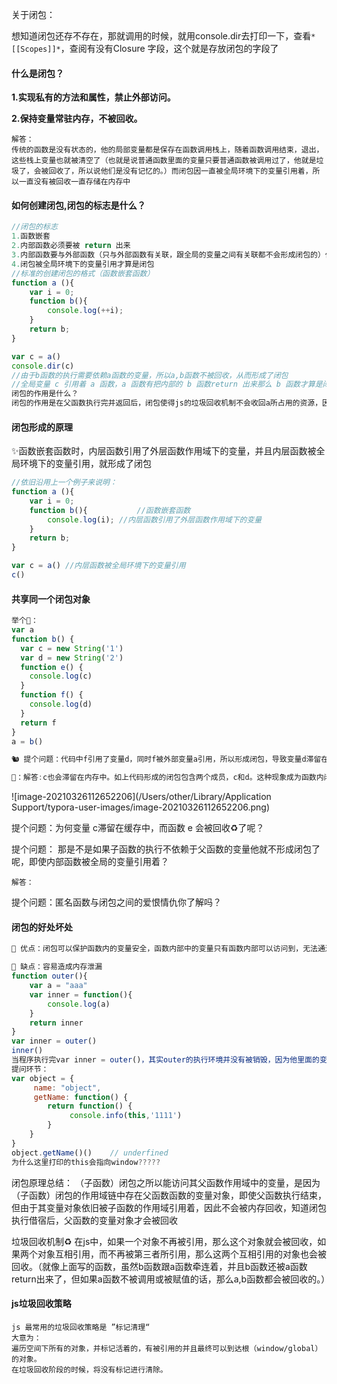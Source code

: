 关于闭包：

想知道闭包还存不存在，那就调用的时候，就用console.dir去打印一下，查看`*[[Scopes]]*`，查阅有没有Closure 字段，这个就是存放闭包的字段了

#### 什么是闭包？
**1.实现私有的方法和属性，禁止外部访问。**

**2.保持变量常驻内存，不被回收。**

```
解答：
传统的函数是没有状态的，他的局部变量都是保存在函数调用栈上，随着函数调用结束，退出，这些栈上变量也就被清空了（也就是说普通函数里面的变量只要普通函数被调用过了，他就是垃圾了，会被回收了，所以说他们是没有记忆的。）而闭包因一直被全局环境下的变量引用着，所以一直没有被回收一直存储在内存中

```

#### 如何创建闭包,闭包的标志是什么？
```javascript
//闭包的标志
1.函数嵌套
2.内部函数必须要被 return 出来
3.内部函数要与外部函数（只与外部函数有关联，跟全局的变量之间有关联都不会形成闭包的）作用域的变量有引用关系时，这时闭包才形成。这也引出了闭包函数虽然比销毁，但其变量对象依旧被绑定在外部函数上，保存在内存中的情况
4.闭包被全局环境下的变量引用才算是闭包
//标准的创建闭包的格式（函数嵌套函数）
function a (){
	var i = 0;
	function b(){
		console.log(++i);
	}
	return b;
}

var c = a()
console.dir(c)
//由于b函数的执行需要依赖a函数的变量，所以a,b函数不被回收，从而形成了闭包
//全局变量 c 引用着 a 函数，a 函数有把内部的 b 函数return 出来那么 b 函数才算是闭包，才会存在内存当中
闭包的作用是什么？
闭包的作用是在父函数执行完并返回后，闭包使得js的垃圾回收机制不会收回a所占用的资源，因为父函数内部的子函数的执行需要依赖父函数中的变量。
```



#### 闭包形成的原理

✨函数嵌套函数时，内层函数引用了外层函数作用域下的变量，并且内层函数被全局环境下的变量引用，就形成了闭包

```javascript
//依旧沿用上一个例子来说明：
function a (){
	var i = 0;
	function b(){ 			//函数嵌套函数
		console.log(i);	//内层函数引用了外层函数作用域下的变量
	}
	return b;
}

var c = a() //内层函数被全局环境下的变量引用
c()
```



#### 共享同一个闭包对象

```javascript
举个🌰：
var a
function b() {
  var c = new String('1')
  var d = new String('2')
  function e() {
    console.log(c)
  }
  function f() {
    console.log(d)
  }
  return f
}
a = b()

🐿 提个问题：代码中f引用了变量d，同时f被外部变量a引用，所以形成闭包，导致变量d滞留在内存中，那变量 c呢？是被销毁还是被滞留在内存中？

🌺：解答:c也会滞留在内存中。如上代码形成的闭包包含两个成员，c和d。这种现象成为函数内闭包共享
```

![image-20210326112652206](/Users/other/Library/Application Support/typora-user-images/image-20210326112652206.png)

提个问题：为何变量 c滞留在缓存中，而函数 e 会被回收♻️了呢？

提个问题：
那是不是如果子函数的执行不依赖于父函数的变量他就不形成闭包了呢，即使内部函数被全局的变量引用着？

```
解答：
```

提个问题：匿名函数与闭包之间的爱恨情仇你了解吗？



#### 闭包的好处坏处

```javascript
🌺 优点：闭包可以保护函数内的变量安全，函数内部中的变量只有函数内部可以访问到，无法通过其他途径访问，因此保护了变量的安全性不容易造成变量的全局污染。

🌺 缺点：容易造成内存泄漏
function outer(){
	var a = "aaa"
	var inner = function(){
		console.log(a)
	}
	return inner
}
var inner = outer()
inner()
当程序执行完var inner = outer()，其实outer的执行环境并没有被销毁，因为他里面的变量a仍然被被inner的函数作用域链所引用，当程序执行完inner(), 这时候，inner和outer的执行环境才会被销毁调；《JavaScript高级编程》书中建议：由于闭包会携带包含它的函数的作用域，因为会比其他函数占用更多内容，过度使用闭包，会导致内存占用过多
提问环节：
var object = {
     name: "object",
     getName: function() {
        return function() {
             console.info(this,'1111')
        }
    }
}
object.getName()()    // underfined
为什么这里打印的this会指向window?????
```

闭包原理总结：
（子函数）闭包之所以能访问其父函数作用域中的变量，是因为（子函数）闭包的作用域链中存在父函数函数的变量对象，即使父函数执行结束，但由于其变量对象依旧被子函数的作用域引用着，因此不会被内存回收，知道闭包执行借宿后，父函数的变量对象才会被回收

垃圾回收机制♻️
在js中，如果一个对象不再被引用，那么这个对象就会被回收，如果两个对象互相引用，而不再被第三者所引用，那么这两个互相引用的对象也会被回收。（就像上面写的函数，虽然b函数跟a函数牵连着，并且b函数还被a函数return出来了，但如果a函数不被调用或被赋值的话，那么a,b函数都会被回收的。）

#### js垃圾回收策略

```
js 最常用的垃圾回收策略是 ”标记清理“
大意为：
遍历空间下所有的对象，并标记活着的，有被引用的并且最终可以到达根（window/global）的对象。
在垃圾回收阶段的时候，将没有标记进行清除。
```

